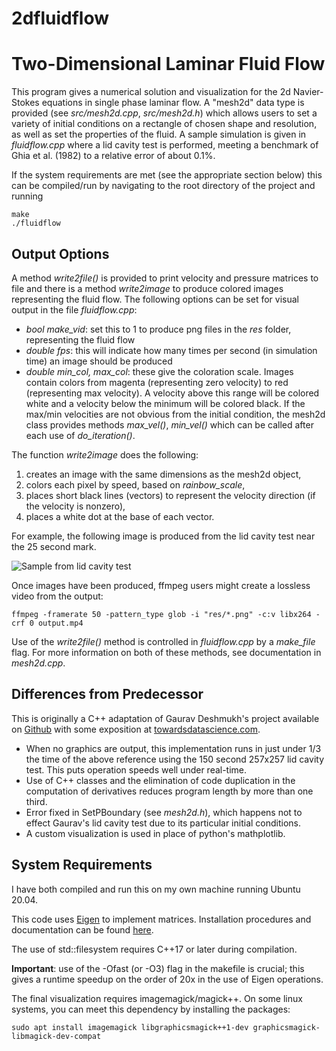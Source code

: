 # 2dfluidflow

Two-Dimensional Laminar Fluid Flow
==================================

This program gives a numerical solution and visualization for the 2d Navier-Stokes equations in single phase laminar flow. A "mesh2d" data type is provided (see _src/mesh2d.cpp_, _src/mesh2d.h_) which allows users to set a variety of initial conditions on a rectangle of chosen shape and resolution, as well as set the properties of the fluid. A sample simulation is given in _fluidflow.cpp_ where a lid cavity test is performed, meeting a benchmark of Ghia et al. (1982) to a relative error of about 0.1%.

If the system requirements are met (see the appropriate section below) this can be compiled/run by navigating to the root directory of the project and running

    make
    ./fluidflow

Output Options
--------------

A method _write2file()_ is provided to print velocity and pressure matrices to file and there is a method _write2image_ to produce colored images representing the fluid flow. The following options can be set for visual output in the file _fluidflow.cpp_:

* _bool make_vid_: set this to 1 to produce png files in the _res_ folder, representing the fluid flow
* _double fps_: this will indicate how many times per second (in simulation time) an image should be produced
* _double min_col, max_col_: these give the coloration scale. Images contain colors from magenta (representing zero velocity) to red (representing max velocity). A velocity above this range will be colored white and a velocity below the minimum will be colored black. If the max/min velocities are not obvious from the initial condition, the mesh2d class provides methods *max_vel()*, *min_vel()* which can be called after each use of *do_iteration()*.

The function _write2image_ does the following:

1. creates an image with the same dimensions as the mesh2d object,
2. colors each pixel by speed, based on _rainbow_scale_,
3. places short black lines (vectors) to represent the velocity direction (if the velocity is nonzero),
4. places a white dot at the base of each vector.

For example, the following image is produced from the lid cavity test near the 25 second mark.

![Sample from lid cavity test](pic/sample.png?raw=true)

Once images have been produced, ffmpeg users might create a lossless video from the output:

    ffmpeg -framerate 50 -pattern_type glob -i "res/*.png" -c:v libx264 -crf 0 output.mp4

Use of the _write2file()_ method is controlled in _fluidflow.cpp_ by a _make_file_ flag. For more information on both of these methods, see documentation in _mesh2d.cpp_.

Differences from Predecessor
----------------------------
This is originally a C++ adaptation of Gaurav Deshmukh's project available on
[Github](https://github.com/gauravsdeshmukh/FlowPy)
with some exposition at
[towardsdatascience.com](https://towardsdatascience.com/computational-fluid-dynamics-using-python-modeling-laminar-flow-272dad1ebec).

* When no graphics are output, this implementation runs in just under 1/3 the time of the above reference using the 150 second 257x257 lid cavity test. This puts operation speeds well under real-time.
* Use of C++ classes and the elimination of code duplication in the computation of derivatives reduces program length by more than one third.
* Error fixed in SetPBoundary (see _mesh2d.h_), which happens not to effect Gaurav's lid cavity test due to its particular initial conditions.
* A custom visualization is used in place of python's mathplotlib.


System Requirements
-------------------
I have both compiled and run this on my own machine running Ubuntu 20.04.

This code uses [Eigen](https://eigen.tuxfamily.org/) to implement matrices. Installation procedures and documentation can be found [here](https://eigen.tuxfamily.org/dox/GettingStarted.html).

The use of std::filesystem requires C++17 or later during compilation.

__Important__: use of the -Ofast (or -O3) flag in the makefile is crucial; this gives a runtime speedup on the order of 20x in the use of Eigen operations.

The final visualization requires imagemagick/magick++. On some linux systems, you can meet this dependency by installing the packages:

    sudo apt install imagemagick libgraphicsmagick++1-dev graphicsmagick-libmagick-dev-compat
